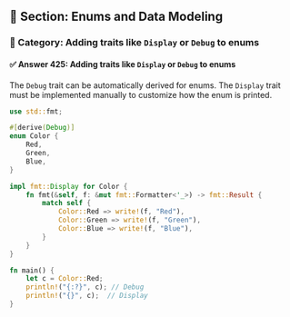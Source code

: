 ## 📘 Section: Enums and Data Modeling  
### 🔹 Category: Adding traits like `Display` or `Debug` to enums  
#### ✅ Answer 425: Adding traits like `Display` or `Debug` to enums

The `Debug` trait can be automatically derived for enums. The `Display` trait must be implemented manually to customize how the enum is printed.

```rust
use std::fmt;

#[derive(Debug)]
enum Color {
    Red,
    Green,
    Blue,
}

impl fmt::Display for Color {
    fn fmt(&self, f: &mut fmt::Formatter<'_>) -> fmt::Result {
        match self {
            Color::Red => write!(f, "Red"),
            Color::Green => write!(f, "Green"),
            Color::Blue => write!(f, "Blue"),
        }
    }
}

fn main() {
    let c = Color::Red;
    println!("{:?}", c); // Debug
    println!("{}", c);  // Display
}
```
